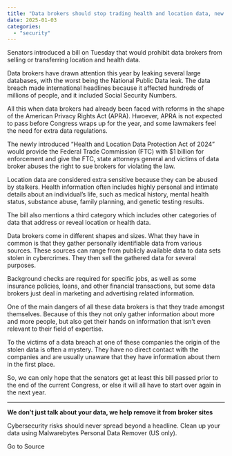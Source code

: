 ```yaml
---
title: "Data brokers should stop trading health and location data, new bill proposes"
date: 2025-01-03
categories: 
  - "security"
---
```


Senators introduced a bill on Tuesday that would prohibit data brokers from selling or transferring location and health data.

Data brokers have drawn attention this year by leaking several large databases, with the worst being the National Public Data leak. The data breach made international headlines because it affected hundreds of millions of people, and it included Social Security Numbers.

All this when data brokers had already been faced with reforms in the shape of the American Privacy Rights Act (APRA). Hwoever, APRA is not expected to pass before Congress wraps up for the year, and some lawmakers feel the need for extra data regulations.

The newly introduced “Health and Location Data Protection Act of 2024” would provide the Federal Trade Commission (FTC) with $1 billion for enforcement and give the FTC, state attorneys general and victims of data broker abuses the right to sue brokers for violating the law.

Location data are considered extra sensitive because they can be abused by stalkers. Health information often includes highly personal and intimate details about an individual’s life, such as medical history, mental health status, substance abuse, family planning, and genetic testing results.

The bill also mentions a third category which includes other categories of data that address or reveal location or health data.

Data brokers come in different shapes and sizes. What they have in common is that they gather personally identifiable data from various sources. These sources can range from publicly available data to data sets stolen in cybercrimes. They then sell the gathered data for several purposes.

Background checks are required for specific jobs, as well as some insurance policies, loans, and other financial transactions, but some data brokers just deal in marketing and advertising related information.

One of the main dangers of all these data brokers is that they trade amongst themselves. Because of this they not only gather information about more and more people, but also get their hands on information that isn’t even relevant to their field of expertise.

To the victims of a data breach at one of these companies the origin of the stolen data is often a mystery. They have no direct contact with the companies and are usually unaware that they have information about them in the first place.

So, we can only hope that the senators get at least this bill passed prior to the end of the current Congress, or else it will all have to start over again in the next year.

* * *

**We don’t just talk about your data, we help remove it from broker sites**

Cybersecurity risks should never spread beyond a headline. Clean up your data using Malwarebytes Personal Data Remover (US only).

Go to Source
